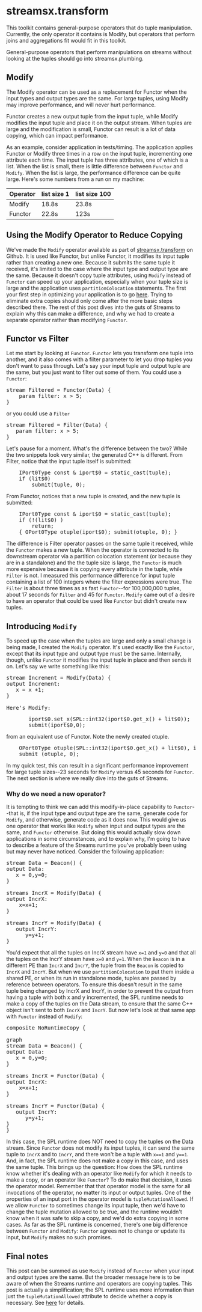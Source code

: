 # streamsx.transform
This toolkit contains general-purpose operators that do tuple manipulation.  Currently, the only operator it contains is Modify, but operators that perform joins and aggregations fit would fit in this toolkit.

General-purpose operators that perform manipulations on streams without looking at the tuples should go into streamsx.plumbing. 

## Modify

The Modify operator can be used as a replacement for Functor when the input types and output types are the same.   For large tuples, using Modify may improve performance, and will never hurt performance.  

Functor creates a new output tuple from the input tuple, while Modify modifies the input tuple and place it on the output stream.  When tuples are large and the modification is small, Functor can result is a lot of data copying, which can impact performance.  


As an example, consider application in tests/timing.  The application applies Functor or Modify three times in a row on the input tuple, incrementing one attribute each time.  The input tuple has three attributes, one of which is a list.  When the list is small, there is little difference between `Functor` and `Modify`.  When the list is large, the performance difference can be quite large.  Here's some numbers from a run on my machine: 

| Operator | list size 1 | list size 100 |
-----------|-------------|---------------|
Modify     |    18.8s    | 23.8s         |
Functor    |    22.8s    | 123s          |



## Using the Modify Operator to Reduce Copying
We've made the `Modify` operator available as part of [streamsx.transform](http://ibmstreams.github.io/streamsx.transform/) on Github. It is used like Functor, but unlike Functor, it modifies its input tuple rather than creating a new one. Because it submits the same tuple it received, it's limited to the case where the input type and output type are the same. Because it doesn't copy tuple attributes, using `Modify` instead of `Functor` can speed up your application, especially when your tuple size is large and the application uses `partitionColocation` statements. The first your first step in optimizing your application is to go [here](https://developer.ibm.com/streamsdev/2014/09/07/optimizing-streams-applications/). Trying to eliminate extra copies should only come after the more basic steps described there. The rest of this post dives into the guts of Streams to explain why this can make a difference, and why we had to create a separate operator rather than modifying `Functor`.

## Functor vs Filter

Let me start by looking at `Functor`. `Functor` lets you transform one tuple into another, and it also comes with a filter parameter to let you drop tuples you don't want to pass through. Let's say your input tuple and output tuple are the same, but you just want to filter out some of them. You could use a `Functor`:

<pre>stream<Data> Filtered = Functor(Data) {
    param filter: x > 5;
}
</pre>

or you could use a `Filter`

<pre>stream<Data> Filtered = Filter(Data) {
   param filter: x > 5;
}
</pre>

Let's pause for a moment. What's the difference between the two? While the two snippets look very similar, the generated C++ is different. From Filter, notice that the input tuple itself is submitted:

<pre>    IPort0Type const & iport$0 = static_cast<IPort0Type const &>(tuple);
    if (lit$0)
        submit(tuple, 0);
</pre>

From Functor, notices that a new tuple is created, and the new tuple is submitted:

<pre>    IPort0Type const & iport$0 = static_cast<IPort0Type const &>(tuple);
    if (!(lit$0) )
        return;
    { OPort0Type otuple(iport$0); submit(otuple, 0); }
</pre>

The difference is Filter operator passes on the same tuple it received, while the `Functor` makes a new tuple. When the operator is connected to its downstream operator via a partition colocation statement (or because they are in a standalone) and the the tuple size is large, the `Functor` is much more expensive because it is copying every attribute in the tuple, while `Filter` is not. I measured this performance difference for input tuple containing a list of 100 integers where the filter expressions were true. The `Filter` is about three times as as fast `Functor`--for 100,000,000 tuples, about 17 seconds for `Filter` and 45 for `Functor`. `Modify` came out of a desire to have an operator that could be used like `Functor` but didn't create new tuples.

## Introducing `Modify`

To speed up the case when the tuples are large and only a small change is being made, I created the `Modify` operator. It's used exactly like the `Functor`, except that its input type and output type must be the same. Internally, though, unlike `Functor` it modifies the input tuple in place and then sends it on. Let's say we write something like this:

<pre>stream<Data> Increment = Modify(Data) {
output Increment:
   x = x +1;
}

Here's Modify:</pre>

<pre>       iport$0.set_x(SPL::int32(iport$0.get_x() + lit$0)); 
       submit(iport$0,0);
</pre>

from an equivalent use of Functor. Note the newly created otuple.

<pre>    OPort0Type otuple(SPL::int32(iport$0.get_x() + lit$0), iport$0.get_lotsOfData()); 
    submit (otuple, 0);
</pre>

In my quick test, this can result in a significant performance improvement for large tuple sizes--23 seconds for `Modify` versus 45 seconds for `Functor`. The next section is where we really dive into the guts of Streams.

### Why do we need a new operator?

It is tempting to think we can add this modify-in-place capability to `Functor`--that is, if the input type and output type are the same, generate code for `Modify`, and otherwise, generate code as it does now. This would give us one operator that works like `Modify` when input and output types are the same, and `Functor` otherwise. But doing this would actually slow down applications in some circumstances, and to explain why, I'm going to have to describe a feature of the Streams runtime you've probably been using but may never have noticed. Consider the following application:

<pre>stream<int32 x,int32 y> Data = Beacon() {
output Data:
   x = 0,y=0;
}

streams<int32 x,int32 y> IncrX = Modify(Data) {
output IncrX:
    x=x+1;
}

streams<int32 x,int32 y> IncrY = Modify(Data) {
   output IncrY: 
      y=y+1;
} 
</pre>

You'd expect that all the tuples on IncrX stream have `x=1` and `y=0` and that all the tuples on the IncrY stream have `x=0` and `y=1`. When the `Beacon` is in a different PE than `IncrX` and `IncrY`, the tuple from the `Beacon` is copied to `IncrX` and `IncrY`. But when we use `partitionColocation` to put them inside a shared PE, or when its run in standalone mode, tuples are passed by reference between operators. To ensure this doesn't result in the same tuple being changed by IncrX and IncrY, in order to prevent the output from having a tuple with both x and y incremented, the SPL runtime needs to make a copy of the tuples on the Data stream, to ensure that the same C++ object isn't sent to both `IncrX` and `IncrY`. But now let's look at that same app with `Functor` instead of `Modify`:

<pre>composite NoRuntimeCopy {

graph
stream<int32 x,int32 y> Data = Beacon() {
output Data:
   x = 0,y=0;
}

streams<int32 x,int32 y> IncrX = Functor(Data) {
output IncrX:
    x=x+1;
}

streams<int32 x,int32 y> IncrY = Functor(Data) {
   output IncrY: 
      y=y+1;
} 
}
</pre>

In this case, the SPL runtime does NOT need to copy the tuples on the Data stream. Since `Functor` does not modify its input tuples, it can send the same tuple to `IncrX` and to `IncrY`, and there won't be a tuple with `x==1` and `y==1`. And, in fact, the SPL runtime does not make a copy in this case, and uses the same tuple. This brings up the question: How does the SPL runtime know whether it's dealing with an operator like `Modify` for which it needs to make a copy, or an operator like `Functor`? To do make that decision, it uses the operator model. Remember that that operator model is the same for all invocations of the operator, no matter its input or output tuples. One of the properties of an input port in the operator model is `tupleMutationAllowed`. If we allow `Functor` to sometimes change its input tuple, then we'd have to change the tuple mutation allowed to be true, and the runtime wouldn't know when it was safe to skip a copy, and we'd do extra copying in some cases. As far as the SPL runtime is concerned, there's one big difference between `Functor` and `Modify`: `Functor` agrees not to change or update its input, but `Modify` makes no such promises.

## Final notes

This post can be summed as use `Modify` instead of `Functor` when your input and output types are the same. But the broader message here is to be aware of when the Streams runtime and operators are copying tuples. This post is actually a simplification; the SPL runtime uses more information than just the `tupleMutationAllowed` attribute to decide whether a copy is necessary. See [here](https://www.ibm.com/support/knowledgecenter/nl/SSCRJU_4.0.0/com.ibm.streams.dev.doc/doc/str_portmutability.html) for details.


